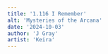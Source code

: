 ```yaml
---
title: '1.116 I Remember'
alt: 'Mysteries of the Arcana'
date: '2024-10-03'
author: 'J Gray'
artist: 'Keira'
---
```

